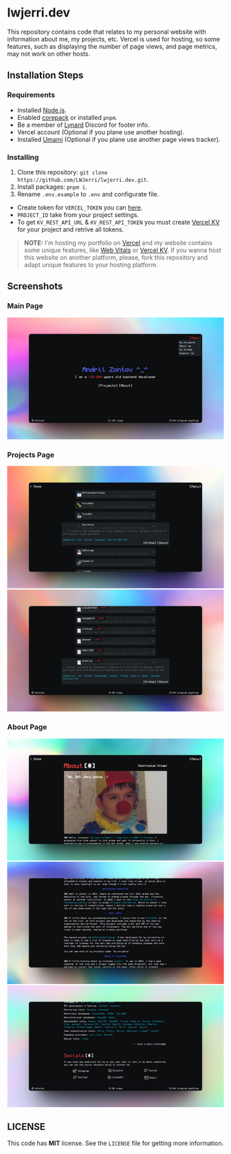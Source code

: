 # lwjerri.dev

This repository contains code that relates to my personal website with information about me, my projects, etc. Vercel is used for hosting, so some features, such as displaying the number of page views, and page metrics, may not work on other hosts.

## Installation Steps

### Requirements

- Installed [Node.js](https://nodejs.org).
- Enabled [corepack](https://nodejs.org/api/corepack.html) or installed `pnpm`.
- Be a member of [Lynard](https://github.com/phineas/lanyard) Discord for footer info.
- Vercel account (Optional if you plane use another hosting).
- Installed [Umami](https://umami.is) (Optional if you plane use another page views tracker).

### Installing

1. Clone this repository: `git clone https://github.com/LWJerri/lwjerri.dev.git`.
2. Install packages: `pnpm i`.
3. Rename `.env.example` to `.env` and configurate file.

- Create token for `VERCEL_TOKEN` you can [here](https://vercel.com/account/tokens).
- `PROJECT_ID` take from your project settings.
- To get `KV_REST_API_URL` & `KV_REST_API_TOKEN` you must create [Vercel KV](https://vercel.com/docs/storage/vercel-kv) for your project and retrive all tokens.

> **NOTE:** I'm hosting my portfolio on [Vercel](https://vercel.com) and my website contains some unique features, like [Web Vitals](https://vercel.com/docs/concepts/speed-insights) or [Vercel KV](https://vercel.com/docs/storage/vercel-kv). If you wanna host this website on another platform, please, fork this repository and adapt unique features to your hosting platform.

## Screenshots

### Main Page

![Screenshot #1](https://raw.githubusercontent.com/LWJerri/lwjerri.dev/master/screenshot/main.png)

### Projects Page

![Screenshot #2](https://raw.githubusercontent.com/LWJerri/lwjerri.dev/master/screenshot/projects-1.png)
![Screenshot #3](https://raw.githubusercontent.com/LWJerri/lwjerri.dev/master/screenshot/projects-2.png)

### About Page

![Screenshot #4](https://raw.githubusercontent.com/LWJerri/lwjerri.dev/master/screenshot/about-1.png)
![Screenshot #5](https://raw.githubusercontent.com/LWJerri/lwjerri.dev/master/screenshot/about-2.png)
![Screenshot #6](https://raw.githubusercontent.com/LWJerri/lwjerri.dev/master/screenshot/about-3.png)

## LICENSE

This code has **MIT** license. See the `LICENSE` file for getting more information.
